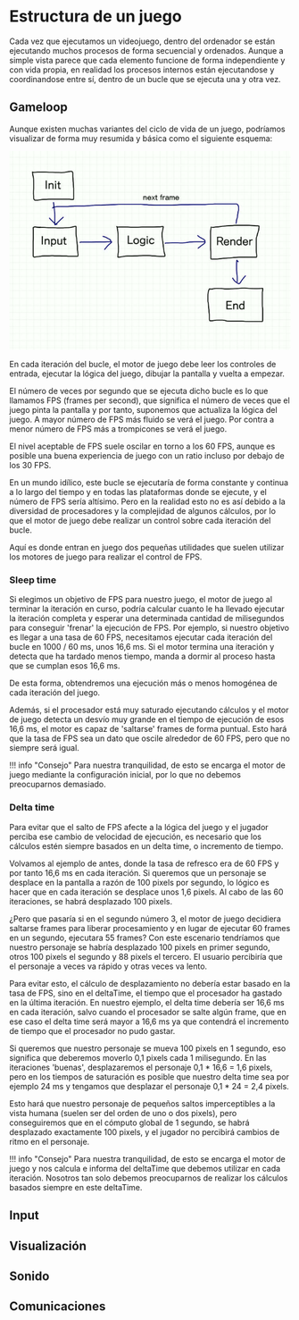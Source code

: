 # Estructura de un juego

Cada vez que ejecutamos un videojuego, dentro del ordenador se están ejecutando muchos procesos de forma secuencial y ordenados. Aunque a simple vista parece que cada elemento funcione de forma independiente y con vida propia, en realidad los procesos internos están ejecutandose y coordinandose entre sí, dentro de un bucle que se ejecuta una y otra vez.


## Gameloop

Aunque existen muchas variantes del ciclo de vida de un juego, podríamos visualizar de forma muy resumida y básica como el siguiente esquema:

![Gameloop](assets/images/game-loop.jpg) 

En cada iteración del bucle, el motor de juego debe leer los controles de entrada, ejecutar la lógica del juego, dibujar la pantalla y vuelta a empezar. 

El número de veces por segundo que se ejecuta dicho bucle es lo que llamamos FPS (frames per second), que significa el número de veces que el juego pinta la pantalla y por tanto, suponemos que actualiza la lógica del juego. A mayor número de FPS más fluido se verá el juego. Por contra a menor número de FPS más a trompicones se verá el juego. 

El nivel aceptable de FPS suele oscilar en torno a los 60 FPS, aunque es posible una buena experiencia de juego con un ratio incluso por debajo de los 30 FPS.

En un mundo idílico, este bucle se ejecutaría de forma constante y continua a lo largo del tiempo y en todas las plataformas donde se ejecute, y el número de FPS sería altísimo. Pero en la realidad esto no es así debido a la diversidad de procesadores y la complejidad de algunos cálculos, por lo que el motor de juego debe realizar un control sobre cada iteración del bucle.

Aquí es donde entran en juego dos pequeñas utilidades que suelen utilizar los motores de juego para realizar el control de FPS.


### Sleep time

Si elegimos un objetivo de FPS para nuestro juego, el motor de juego al terminar la iteración en curso, podría calcular cuanto le ha llevado ejecutar la iteración completa y esperar una determinada cantidad de milisegundos para conseguir 'frenar' la ejecución de FPS. Por ejemplo, si nuestro objetivo es llegar a una tasa de 60 FPS, necesitamos ejecutar cada iteración del bucle en 1000 / 60 ms, unos 16,6 ms. Si el motor termina una iteración y detecta que ha tardado menos tiempo, manda a dormir al proceso hasta que se cumplan esos 16,6 ms.

De esta forma, obtendremos una ejecución más o menos homogénea de cada iteración del juego.

Además, si el procesador está muy saturado ejecutando cálculos y el motor de juego detecta un desvío muy grande en el tiempo de ejecución de esos 16,6 ms, el motor es capaz de 'saltarse' frames de forma puntual. Esto hará que la tasa de FPS sea un dato que oscile alrededor de 60 FPS, pero que no siempre será igual.

!!! info "Consejo"
    Para nuestra tranquilidad, de esto se encarga el motor de juego mediante la configuración inicial, por lo que no debemos preocuparnos demasiado.


### Delta time

Para evitar que el salto de FPS afecte a la lógica del juego y el jugador perciba ese cambio de velocidad de ejecución, es necesario que los cálculos estén siempre basados en un delta time, o incremento de tiempo.

Volvamos al ejemplo de antes, donde la tasa de refresco era de 60 FPS y por tanto 16,6 ms en cada iteración. Si queremos que un personaje se desplace en la pantalla a razón de 100 pixels por segundo, lo lógico es hacer que en cada iteración se desplace unos 1,6 pixels. Al cabo de las 60 iteraciones, se habrá desplazado 100 pixels. 

¿Pero que pasaría si en el segundo número 3, el motor de juego decidiera saltarse frames para liberar procesamiento y en lugar de ejecutar 60 frames en un segundo, ejecutara 55 frames? Con este escenario tendríamos que nuestro personaje se habría desplazado 100 pixels en primer segundo, otros 100 pixels el segundo y 88 pixels el tercero. El usuario percibiría que el personaje a veces va rápido y otras veces va lento.

Para evitar esto, el cálculo de desplazamiento no debería estar basado en la tasa de FPS, sino en el deltaTime, el tiempo que el procesador ha gastado en la última iteración. En nuestro ejemplo, el delta time debería ser 16,6 ms en cada iteración, salvo cuando el procesador se salte algún frame, que en ese caso el delta time será mayor a 16,6 ms ya que contendrá el incremento de tiempo que el procesador no pudo gastar.

Si queremos que nuestro personaje se mueva 100 pixels en 1 segundo, eso significa que deberemos moverlo 0,1 pixels cada 1 milisegundo. En las iteraciones 'buenas', desplazaremos el personaje 0,1 * 16,6 = 1,6 pixels, pero en los tiempos de saturación es posible que nuestro delta time sea por ejemplo 24 ms y tengamos que desplazar el personaje 0,1 * 24 = 2,4 pixels. 

Esto hará que nuestro personaje de pequeños saltos imperceptibles a la vista humana (suelen ser del orden de uno o dos pixels), pero conseguiremos que en el cómputo global de 1 segundo, se habrá desplazado exactamente 100 pixels, y el jugador no percibirá cambios de ritmo en el personaje.

!!! info "Consejo"
    Para nuestra tranquilidad, de esto se encarga el motor de juego y nos calcula e informa del deltaTime que debemos utilizar en cada iteración. Nosotros tan solo debemos preocuparnos de realizar los cálculos basados siempre en este deltaTime.


## Input

## Visualización

## Sonido

## Comunicaciones
